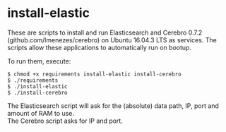 # install-elastic
These are scripts to install and run Elasticsearch and Cerebro 0.7.2 (github.com/lmenezes/cerebro) on Ubuntu 16.04.3 LTS as services. The scripts allow these applications to automatically run on bootup.

To run them, execute:<br>
```
$ chmod +x requirements install-elastic install-cerebro
$ ./requirements
$ ./install-elastic
$ ./install-cerebro
```
The Elasticsearch script will ask for the (absolute) data path, IP, port and amount of RAM to use.<br>
The Cerebro script asks for IP and port.
